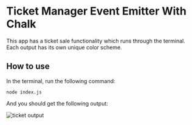 # Ticket Manager Event Emitter With Chalk

This app has a ticket sale functionality which runs through the terminal. Each output has its own unique color scheme.

## How to use

In the terminal, run the following command:

`node index.js`

And you should get the following output:

![ticket output](https://user-images.githubusercontent.com/98069492/197446785-fb9e1fa4-59db-4278-a0f7-cc3bb42bc131.png)

